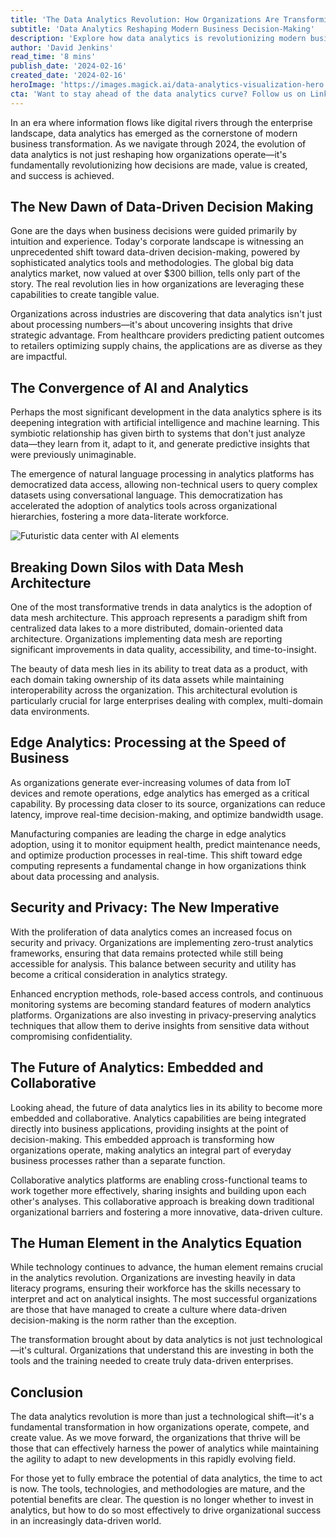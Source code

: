 ```yaml
---
title: 'The Data Analytics Revolution: How Organizations Are Transforming Through Intelligent Insights'
subtitle: 'Data Analytics Reshaping Modern Business Decision-Making'
description: 'Explore how data analytics is revolutionizing modern business transformation through AI integration, data mesh architecture, and edge analytics, while addressing crucial aspects of security, collaboration, and human expertise in this comprehensive analysis of the evolving data-driven landscape.'
author: 'David Jenkins'
read_time: '8 mins'
publish_date: '2024-02-16'
created_date: '2024-02-16'
heroImage: 'https://images.magick.ai/data-analytics-visualization-hero.jpg'
cta: 'Want to stay ahead of the data analytics curve? Follow us on LinkedIn for regular insights into how organizations are leveraging data to transform their operations and drive success.'
---
```


In an era where information flows like digital rivers through the enterprise landscape, data analytics has emerged as the cornerstone of modern business transformation. As we navigate through 2024, the evolution of data analytics is not just reshaping how organizations operate—it's fundamentally revolutionizing how decisions are made, value is created, and success is achieved.

## The New Dawn of Data-Driven Decision Making

Gone are the days when business decisions were guided primarily by intuition and experience. Today's corporate landscape is witnessing an unprecedented shift toward data-driven decision-making, powered by sophisticated analytics tools and methodologies. The global big data analytics market, now valued at over $300 billion, tells only part of the story. The real revolution lies in how organizations are leveraging these capabilities to create tangible value.

Organizations across industries are discovering that data analytics isn't just about processing numbers—it's about uncovering insights that drive strategic advantage. From healthcare providers predicting patient outcomes to retailers optimizing supply chains, the applications are as diverse as they are impactful.

## The Convergence of AI and Analytics

Perhaps the most significant development in the data analytics sphere is its deepening integration with artificial intelligence and machine learning. This symbiotic relationship has given birth to systems that don't just analyze data—they learn from it, adapt to it, and generate predictive insights that were previously unimaginable.

The emergence of natural language processing in analytics platforms has democratized data access, allowing non-technical users to query complex datasets using conversational language. This democratization has accelerated the adoption of analytics tools across organizational hierarchies, fostering a more data-literate workforce.

![Futuristic data center with AI elements](https://i.magick.ai/PIXE/1739696186888_magick_img.webp)

## Breaking Down Silos with Data Mesh Architecture

One of the most transformative trends in data analytics is the adoption of data mesh architecture. This approach represents a paradigm shift from centralized data lakes to a more distributed, domain-oriented data architecture. Organizations implementing data mesh are reporting significant improvements in data quality, accessibility, and time-to-insight.

The beauty of data mesh lies in its ability to treat data as a product, with each domain taking ownership of its data assets while maintaining interoperability across the organization. This architectural evolution is particularly crucial for large enterprises dealing with complex, multi-domain data environments.

## Edge Analytics: Processing at the Speed of Business

As organizations generate ever-increasing volumes of data from IoT devices and remote operations, edge analytics has emerged as a critical capability. By processing data closer to its source, organizations can reduce latency, improve real-time decision-making, and optimize bandwidth usage.

Manufacturing companies are leading the charge in edge analytics adoption, using it to monitor equipment health, predict maintenance needs, and optimize production processes in real-time. This shift toward edge computing represents a fundamental change in how organizations think about data processing and analysis.

## Security and Privacy: The New Imperative

With the proliferation of data analytics comes an increased focus on security and privacy. Organizations are implementing zero-trust analytics frameworks, ensuring that data remains protected while still being accessible for analysis. This balance between security and utility has become a critical consideration in analytics strategy.

Enhanced encryption methods, role-based access controls, and continuous monitoring systems are becoming standard features of modern analytics platforms. Organizations are also investing in privacy-preserving analytics techniques that allow them to derive insights from sensitive data without compromising confidentiality.

## The Future of Analytics: Embedded and Collaborative

Looking ahead, the future of data analytics lies in its ability to become more embedded and collaborative. Analytics capabilities are being integrated directly into business applications, providing insights at the point of decision-making. This embedded approach is transforming how organizations operate, making analytics an integral part of everyday business processes rather than a separate function.

Collaborative analytics platforms are enabling cross-functional teams to work together more effectively, sharing insights and building upon each other's analyses. This collaborative approach is breaking down traditional organizational barriers and fostering a more innovative, data-driven culture.

## The Human Element in the Analytics Equation

While technology continues to advance, the human element remains crucial in the analytics revolution. Organizations are investing heavily in data literacy programs, ensuring their workforce has the skills necessary to interpret and act on analytical insights. The most successful organizations are those that have managed to create a culture where data-driven decision-making is the norm rather than the exception.

The transformation brought about by data analytics is not just technological—it's cultural. Organizations that understand this are investing in both the tools and the training needed to create truly data-driven enterprises.

## Conclusion

The data analytics revolution is more than just a technological shift—it's a fundamental transformation in how organizations operate, compete, and create value. As we move forward, the organizations that thrive will be those that can effectively harness the power of analytics while maintaining the agility to adapt to new developments in this rapidly evolving field.

For those yet to fully embrace the potential of data analytics, the time to act is now. The tools, technologies, and methodologies are mature, and the potential benefits are clear. The question is no longer whether to invest in analytics, but how to do so most effectively to drive organizational success in an increasingly data-driven world.